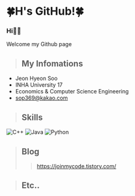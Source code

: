 

<!---
HyeonDeul/HyeonDeul is a ✨ special ✨ repository because its `README.md` (this file) appears on your GitHub profile.
You can click the Preview link to take a look at your changes.
--->
# 🍀H's GitHub!🍀

### Hi🙋‍♂️
Welcome my Github page

> ## My Infomations
* Jeon Hyeon Soo
* INHA University 17
* Economics & Computer Science Engineering
* <sop369@kakao.com>

> ## Skills

<img alt="C++" src = "https://img.shields.io/badge/C++-00599C.svg?&style=flat&logo=c%2B%2B&logoColor=white"/> <img alt="Java" src = "https://img.shields.io/badge/Java-E53232.svg?&style=flat&logo=java&logoColor=white"/> <img alt="Python" src = "https://img.shields.io/badge/Python-3776AB.svg?&style=flat&logo=python&logoColor=white"/>

> ## Blog
>    > <https://joinmycode.tistory.com/>

> ## Etc..

